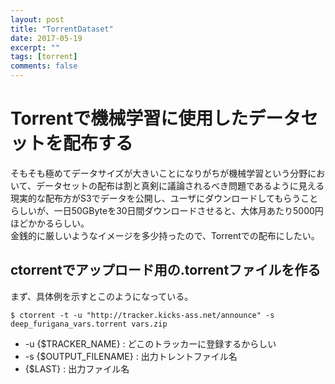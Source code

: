```yaml
---
layout: post
title: "TorrentDataset"
date: 2017-05-19
excerpt: ""
tags: [torrent]
comments: false
---
```


# Torrentで機械学習に使用したデータセットを配布する
 そもそも極めてデータサイズが大きいことになりがちが機械学習という分野において、データセットの配布は割と真剣に議論されるべき問題であるように見える  
 現実的な配布方がS3でデータを公開し、ユーザにダウンロードしてもらうことらしいが、一日50GByteを30日間ダウンロードさせると、大体月あたり5000円ほどかかるらしい。  
 金銭的に厳しいようなイメージを多少持ったので、Torrentでの配布にしたい。

## ctorrentでアップロード用の.torrentファイルを作る
まず、具体例を示すとこのようになっている。  
```console
$ ctorrent -t -u "http://tracker.kicks-ass.net/announce" -s deep_furigana_vars.torrent vars.zip 
```

- \-u {$TRACKER_NAME} : どこのトラッカーに登録するからしい
- \-s {$OUTPUT_FILENAME} : 出力トレントファイル名
- {$LAST} : 出力ファイル名


